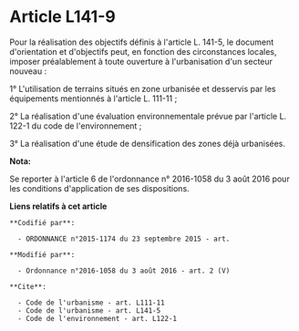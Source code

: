 # Article L141-9

Pour la réalisation des objectifs définis à l'article L. 141-5, le document d'orientation et d'objectifs peut, en fonction
des circonstances locales, imposer préalablement à toute ouverture à l'urbanisation d'un secteur nouveau : 

1° L'utilisation de terrains situés en zone urbanisée et desservis par les équipements mentionnés à l'article L. 111-11 ; 

2° La réalisation d'une   évaluation environnementale  prévue par l'article L. 122-1 du code de l'environnement ; 

3° La réalisation d'une étude de densification des zones déjà urbanisées.

**Nota:**

Se reporter à l'article 6 de l'ordonnance n° 2016-1058 du 3 août 2016 pour les conditions d'application de ses dispositions.

**Liens relatifs à cet article**

	**Codifié par**:

	  - ORDONNANCE n°2015-1174 du 23 septembre 2015 - art.

	**Modifié par**:

	  - Ordonnance n°2016-1058 du 3 août 2016 - art. 2 (V)

	**Cite**:

	  - Code de l'urbanisme - art. L111-11
	  - Code de l'urbanisme - art. L141-5
	  - Code de l'environnement - art. L122-1
